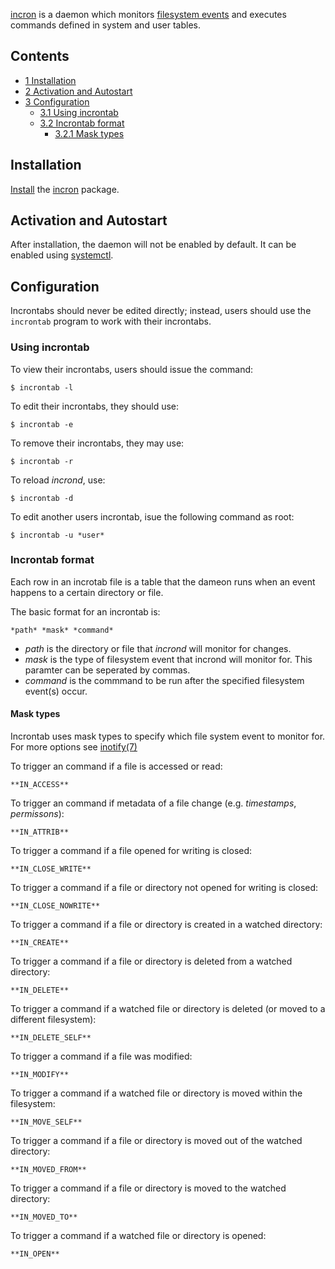 [incron](http://inotify.aiken.cz/?section=incron&page=about&lang=en) is a daemon which monitors [filesystem events](/index.php/Autostarting#On_filesystem_events "Autostarting") and executes commands defined in system and user tables.

## Contents

*   [1 Installation](#Installation)
*   [2 Activation and Autostart](#Activation_and_Autostart)
*   [3 Configuration](#Configuration)
    *   [3.1 Using incrontab](#Using_incrontab)
    *   [3.2 Incrontab format](#Incrontab_format)
        *   [3.2.1 Mask types](#Mask_types)

## Installation

[Install](/index.php/Install "Install") the [incron](https://www.archlinux.org/packages/?name=incron) package.

## Activation and Autostart

After installation, the daemon will not be enabled by default. It can be enabled using [systemctl](/index.php/Systemd#Using_units "Systemd").

## Configuration

Incrontabs should never be edited directly; instead, users should use the `incrontab` program to work with their incrontabs.

### Using incrontab

To view their incrontabs, users should issue the command:

```
$ incrontab -l

```

To edit their incrontabs, they should use:

```
$ incrontab -e

```

To remove their incrontabs, they may use:

```
$ incrontab -r

```

To reload *incrond*, use:

```
$ incrontab -d

```

To edit another users incrontab, isue the following command as root:

```
$ incrontab -u *user*

```

### Incrontab format

Each row in an incrotab file is a table that the dameon runs when an event happens to a certain directory or file.

The basic format for an incrontab is:

```
*path* *mask* *command*

```

*   *path* is the directory or file that *incrond* will monitor for changes.
*   *mask* is the type of filesystem event that incrond will monitor for. This paramter can be seperated by commas.
*   *command* is the commmand to be run after the specified filesystem event(s) occur.

#### Mask types

Incrontab uses mask types to specify which file system event to monitor for. For more options see [inotify(7)](https://jlk.fjfi.cvut.cz/arch/manpages/man/inotify.7)

To trigger an command if a file is accessed or read:

```
**IN_ACCESS**

```

To trigger an command if metadata of a file change (e.g. *timestamps*, *permissons*):

```
**IN_ATTRIB**

```

To trigger a command if a file opened for writing is closed:

```
**IN_CLOSE_WRITE**

```

To trigger a command if a file or directory not opened for writing is closed:

```
**IN_CLOSE_NOWRITE**

```

To trigger a command if a file or directory is created in a watched directory:

```
**IN_CREATE**

```

To trigger a command if a file or directory is deleted from a watched directory:

```
**IN_DELETE**

```

To trigger a command if a watched file or directory is deleted (or moved to a different filesystem):

```
**IN_DELETE_SELF**

```

To trigger a command if a file was modified:

```
**IN_MODIFY**

```

To trigger a command if a watched file or directory is moved within the filesystem:

```
**IN_MOVE_SELF**

```

To trigger a command if a file or directory is moved out of the watched directory:

```
**IN_MOVED_FROM**

```

To trigger a command if a file or directory is moved to the watched directory:

```
**IN_MOVED_TO**

```

To trigger a command if a watched file or directory is opened:

```
**IN_OPEN**

```